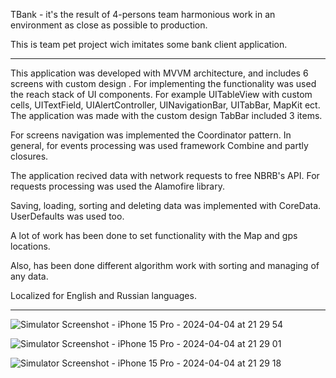 TBank - it's the result of 4-persons team harmonious work in an environment as close as possible to production.

This is team pet project wich imitates some bank client application.
*******************************************************************************************************************
This application was developed with MVVM architecture, and includes 6 screens with custom design .
For implementing the functionality was used the reach stack of UI components. For example UITableView with custom cells, UITextField, UIAlertController, UINavigationBar, UITabBar, MapKit ect.
The application was made with the custom design TabBar included 3 items.

For screens navigation was implemented the Coordinator pattern.
In general, for events processing was used framework Combine and partly closures.

The application recived data with network requests to free NBRB's API. For requests processing was used the Alamofire library.

Saving, loading, sorting and deleting data was implemented with CoreData. UserDefaults was used too.

A lot of work has been done to set functionality with the Map and gps locations.

Also, has been done different algorithm work with sorting and managing of any data.

Localized for English and Russian languages.
*********************************************************************************************************************
![Simulator Screenshot - iPhone 15 Pro - 2024-04-04 at 21 29 54](https://github.com/MaksMarozau/TBank_TeamPetProject/assets/144702102/e65d6ff6-1e5c-47ab-bb8c-d412633e1b93)

![Simulator Screenshot - iPhone 15 Pro - 2024-04-04 at 21 29 01](https://github.com/MaksMarozau/TBank_TeamPetProject/assets/144702102/2f409a17-9ba4-4848-bff3-dafe47cc49d4)

![Simulator Screenshot - iPhone 15 Pro - 2024-04-04 at 21 29 18](https://github.com/MaksMarozau/TBank_TeamPetProject/assets/144702102/fe32f3e6-0410-4aeb-a6d1-fed7aa34c6db)
